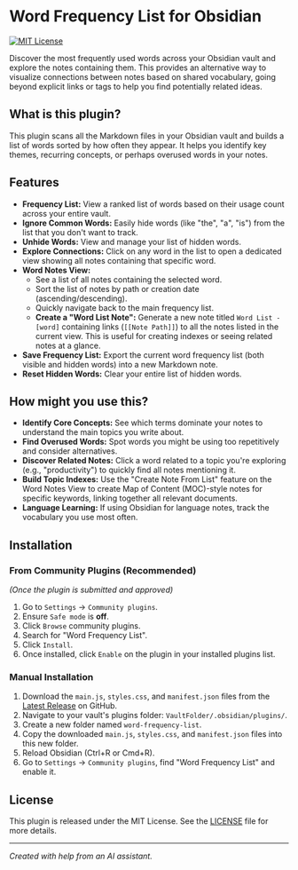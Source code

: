 # Word Frequency List for Obsidian

[![MIT License](https://img.shields.io/badge/License-MIT-green.svg)](https://choosealicense.com/licenses/mit/)

Discover the most frequently used words across your Obsidian vault and explore the notes containing them. This provides an alternative way to visualize connections between notes based on shared vocabulary, going beyond explicit links or tags to help you find potentially related ideas.

## What is this plugin?

This plugin scans all the Markdown files in your Obsidian vault and builds a list of words sorted by how often they appear. It helps you identify key themes, recurring concepts, or perhaps overused words in your notes.

## Features

*   **Frequency List:** View a ranked list of words based on their usage count across your entire vault.
*   **Ignore Common Words:** Easily hide words (like "the", "a", "is") from the list that you don't want to track.
*   **Unhide Words:** View and manage your list of hidden words.
*   **Explore Connections:** Click on any word in the list to open a dedicated view showing all notes containing that specific word.
*   **Word Notes View:**
    *   See a list of all notes containing the selected word.
    *   Sort the list of notes by path or creation date (ascending/descending).
    *   Quickly navigate back to the main frequency list.
    *   **Create a "Word List Note":** Generate a new note titled `Word List - [word]` containing links (`[[Note Path]]`) to all the notes listed in the current view. This is useful for creating indexes or seeing related notes at a glance.
*   **Save Frequency List:** Export the current word frequency list (both visible and hidden words) into a new Markdown note.
*   **Reset Hidden Words:** Clear your entire list of hidden words.

## How might you use this?

*   **Identify Core Concepts:** See which terms dominate your notes to understand the main topics you write about.
*   **Find Overused Words:** Spot words you might be using too repetitively and consider alternatives.
*   **Discover Related Notes:** Click a word related to a topic you're exploring (e.g., "productivity") to quickly find all notes mentioning it.
*   **Build Topic Indexes:** Use the "Create Note From List" feature on the Word Notes View to create Map of Content (MOC)-style notes for specific keywords, linking together all relevant documents.
*   **Language Learning:** If using Obsidian for language notes, track the vocabulary you use most often.

## Installation

### From Community Plugins (Recommended)

*(Once the plugin is submitted and approved)*

1.  Go to `Settings` -> `Community plugins`.
2.  Ensure `Safe mode` is **off**.
3.  Click `Browse` community plugins.
4.  Search for "Word Frequency List".
5.  Click `Install`.
6.  Once installed, click `Enable` on the plugin in your installed plugins list.

### Manual Installation

1.  Download the `main.js`, `styles.css`, and `manifest.json` files from the [Latest Release](https://github.com/your-username/your-repo-name/releases/latest) on GitHub.
2.  Navigate to your vault's plugins folder: `VaultFolder/.obsidian/plugins/`.
3.  Create a new folder named `word-frequency-list`.
4.  Copy the downloaded `main.js`, `styles.css`, and `manifest.json` files into this new folder.
5.  Reload Obsidian (Ctrl+R or Cmd+R).
6.  Go to `Settings` -> `Community plugins`, find "Word Frequency List" and enable it.

## License

This plugin is released under the MIT License. See the [LICENSE](LICENSE) file for more details.

---

*Created with help from an AI assistant.*
